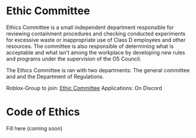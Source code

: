 # Ethic Committee

Ethics Committee is a small independent department responsible for reviewing containment procedures and checking conducted experiments for excessive waste or inappropriate use of Class D employees and other resources. The committee is also responsible of determining what is acceptable and what isn't among the workplace by developing new rules and programs under the supervision of the O5 Council.

The Ethics Committee is ran with two departments: The general committee and and the Department of Regulations.

Roblox-Group to join: [Ethic Committee](https://www.roblox.com/groups/3014509)
Applications: On Discord

# Code of Ethics
Fill here (coming soon)